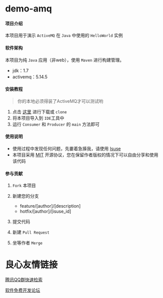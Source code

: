 # demo-amq

#### 项目介绍
本项目用于演示 `ActiveMQ` 在 `Java` 中使用的 `HelloWorld` 实例

#### 软件架构
本项目为纯 `Java` 应用（非web），使用 `Maven` 进行构建管理。
- jdk：1.7
- activemq：5.14.5

#### 安装教程
> 你的本地必须得装了ActiveMQ才可以测试哟

1. 点击 [这里](https://gitee.com/jastar-wang/demo-amq.git) 进行下载或 `clone`
2. 将本项目导入到 `IDE`工具中
3. 运行 `Consumer` 和 `Producer` 的 `main` 方法即可

#### 使用说明
- 使用过程中发现任何问题，先嫑着急揍我，请使用 [Isuse](https://gitee.com/jastar-wang/demo-amq/issues)
- 本项目采用 [MIT](https://mit-license.org/) 开源协议，您在保留作者版权的情况下可以自由分享和使用该代码

#### 参与贡献
1. `Fork` 本项目
2. 新建您的分支

	- feature/[author]/[description]
	- hotfix/[author]/[isuse_id]
	
3. 提交代码
4. 新建 `Pull Request`
5. 坐等作者 `Merge`

 # 良心友情链接

[腾讯QQ群快速检索](http://u.720life.cn/s/8cf73f7c)

[软件免费开发论坛](http://u.720life.cn/s/bbb01dc0)